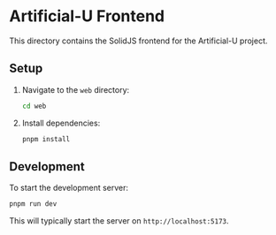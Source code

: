 # Artificial-U Frontend

This directory contains the SolidJS frontend for the Artificial-U project.

## Setup

1. Navigate to the `web` directory:

   ```bash
   cd web
   ```

2. Install dependencies:

   ```bash
   pnpm install
   ```

## Development

To start the development server:

```bash
pnpm run dev
```

This will typically start the server on `http://localhost:5173`.
